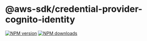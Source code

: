 # @aws-sdk/credential-provider-cognito-identity

[![NPM version](https://img.shields.io/npm/v/@aws-sdk/credential-provider-cognito-identity/rc.svg)](https://www.npmjs.com/package/@aws-sdk/credential-provider-cognito-identity)
[![NPM downloads](https://img.shields.io/npm/dm/@aws-sdk/credential-provider-cognito-identity.svg)](https://www.npmjs.com/package/@aws-sdk/credential-provider-cognito-identity)
